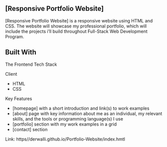 [Responsive Portfolio Website]
-----
[Responsive Portfolio Website] is a responsive website using HTML and CSS. The website will showcase my professional portfolio, which will include the projects i’ll build throughout Full-Stack Web Development Program.

Built With
-----
The Frontend Tech Stack

Client
- HTML
- CSS

Key Features
- [homepage] with a short introduction and link(s) to work examples
- [about] page with key information about me as an individual, my relevant skills, and the tools or programming language(s) I use
- [portfolio] section with my work examples in a grid
- [contact] section

Link: https//derwalli.github.io/Portfolio-Website/index.hmtl

